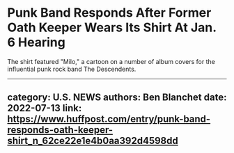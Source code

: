 # Punk Band Responds After Former Oath Keeper Wears Its Shirt At Jan. 6 Hearing

The shirt featured "Milo," a cartoon on a number of album covers for the influential punk rock band The Descendents.

---
category: U.S. NEWS
authors: Ben Blanchet
date: 2022-07-13
link: https://www.huffpost.com/entry/punk-band-responds-oath-keeper-shirt_n_62ce22e1e4b0aa392d4598dd
---
